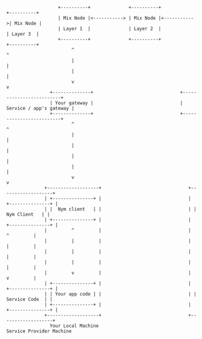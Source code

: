                                                                                                        
                                                                                                       
                                                                                                       
                       +----------+              +----------+             +----------+                 
                       | Mix Node |<-----------> | Mix Node |<----------->| Mix Node |                 
                       | Layer 1  |              | Layer 2  |             | Layer 3  |                 
                       +----------+              +----------+             +----------+                 
                            ^                                                   ^                      
                            |                                                   |                      
                            |                                                   |                      
                            v                                                   v                      
                    +--------------+                                +-------------------------+        
                    | Your gateway |                                | Service / app's gateway |        
                    +--------------+                                +-------------------------+        
                            ^                                                    ^                     
                            |                                                    |                     
                            |                                                    |                     
                            |                                                    |                     
                            |                                                    |                     
                            v                                                    v                     
                  +-------------------+                                +-------------------+           
                  | +---------------+ |                                | +---------------+ |           
                  | |  Nym client   | |                                | |  Nym Client   | |           
                  | +---------------+ |                                | +---------------+ |           
                  |         ^         |                                |         ^         |           
                  |         |         |                                |         |         |           
                  |         |         |                                |         |         |           
                  |         |         |                                |         |         |           
                  |         v         |                                |         v         |           
                  | +---------------+ |                                | +---------------+ |           
                  | | Your app code | |                                | | Service Code  | |           
                  | +---------------+ |                                | +---------------+ |           
                  +-------------------+                                +-------------------+           
                    Your Local Machine                                Service Provider Machine         
                                                                                                       
